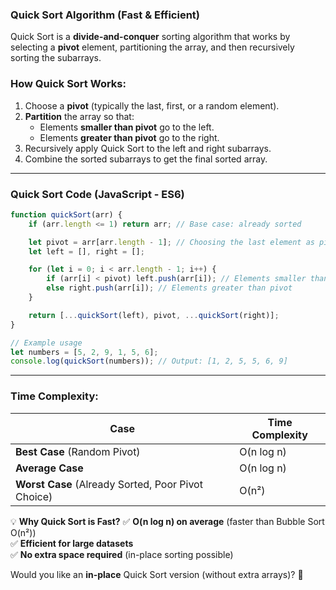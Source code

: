 ### **Quick Sort Algorithm (Fast & Efficient)**
Quick Sort is a **divide-and-conquer** sorting algorithm that works by selecting a **pivot** element, partitioning the array, and then recursively sorting the subarrays.

### **How Quick Sort Works:**
1. Choose a **pivot** (typically the last, first, or a random element).
2. **Partition** the array so that:
   - Elements **smaller than pivot** go to the left.
   - Elements **greater than pivot** go to the right.
3. Recursively apply Quick Sort to the left and right subarrays.
4. Combine the sorted subarrays to get the final sorted array.

---

### **Quick Sort Code (JavaScript - ES6)**
```javascript
function quickSort(arr) {
    if (arr.length <= 1) return arr; // Base case: already sorted

    let pivot = arr[arr.length - 1]; // Choosing the last element as pivot
    let left = [], right = [];

    for (let i = 0; i < arr.length - 1; i++) {
        if (arr[i] < pivot) left.push(arr[i]); // Elements smaller than pivot
        else right.push(arr[i]); // Elements greater than pivot
    }

    return [...quickSort(left), pivot, ...quickSort(right)];
}

// Example usage
let numbers = [5, 2, 9, 1, 5, 6];
console.log(quickSort(numbers)); // Output: [1, 2, 5, 5, 6, 9]
```

---

### **Time Complexity:**
| Case        | Time Complexity |
|------------|----------------|
| **Best Case** (Random Pivot) | O(n log n) |
| **Average Case** | O(n log n) |
| **Worst Case** (Already Sorted, Poor Pivot Choice) | O(n²) |

💡 **Why Quick Sort is Fast?**
✅ **O(n log n) on average** (faster than Bubble Sort O(n²))  
✅ **Efficient for large datasets**  
✅ **No extra space required** (in-place sorting possible)  

Would you like an **in-place** Quick Sort version (without extra arrays)? 🚀